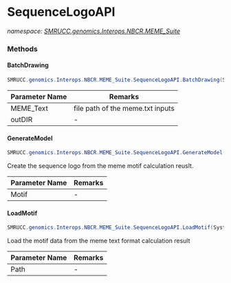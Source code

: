 ﻿# SequenceLogoAPI
_namespace: [SMRUCC.genomics.Interops.NBCR.MEME_Suite](./index.md)_





### Methods

#### BatchDrawing
```csharp
SMRUCC.genomics.Interops.NBCR.MEME_Suite.SequenceLogoAPI.BatchDrawing(System.String,System.String)
```


|Parameter Name|Remarks|
|--------------|-------|
|MEME_Text|file path of the meme.txt inputs|
|outDIR|-|


#### GenerateModel
```csharp
SMRUCC.genomics.Interops.NBCR.MEME_Suite.SequenceLogoAPI.GenerateModel(SMRUCC.genomics.Interops.NBCR.MEME_Suite.DocumentFormat.MEME.LDM.Motif)
```
Create the sequence logo from the meme motif calculation reuslt.

|Parameter Name|Remarks|
|--------------|-------|
|Motif|-|


#### LoadMotif
```csharp
SMRUCC.genomics.Interops.NBCR.MEME_Suite.SequenceLogoAPI.LoadMotif(System.String)
```
Load the motif data from the meme text format calculation result

|Parameter Name|Remarks|
|--------------|-------|
|Path|-|



